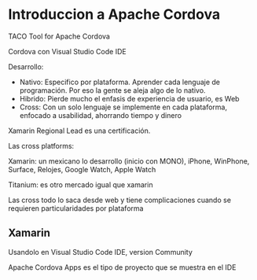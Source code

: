 # Introduccion a Apache Cordova

TACO Tool for Apache Cordova

Cordova con Visual Studio Code IDE

Desarrollo:

* Nativo: Especifico por plataforma. Aprender cada lenguaje de programación. Por eso la gente se aleja algo de lo nativo.
* Hibrido: Pierde mucho el enfasis de experiencia de usuario, es Web
* Cross: Con un solo lenguaje se implemente en cada plataforma, enfocado a usabilidad, ahorrando tiempo y dinero



Xamarin Regional Lead es una certificación.

Las cross platforms:

Xamarin: un mexicano lo desarrollo \(inicio con MONO\), iPhone, WinPhone, Surface, Relojes, Google Watch, Apple Watch

Titanium: es otro mercado igual que xamarin

Las cross todo lo saca desde web y tiene complicaciones cuando se requieren particularidades por plataforma

## Xamarin

Usandolo en Visual Studio Code IDE, version Community

Apache Cordova Apps es el tipo de proyecto que se muestra en el IDE







